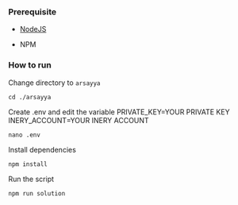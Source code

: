 ### Prerequisite

- [NodeJS](https://nodejs.org/en/)

- NPM



### How to run

Change directory to ```arsayya```

```shell
cd ./arsayya
```

Create .env and edit the variable
PRIVATE_KEY=YOUR PRIVATE KEY
INERY_ACCOUNT=YOUR INERY ACCOUNT

```shell
nano .env
```

Install dependencies

```shell
npm install
```

Run the script

```
npm run solution
```
